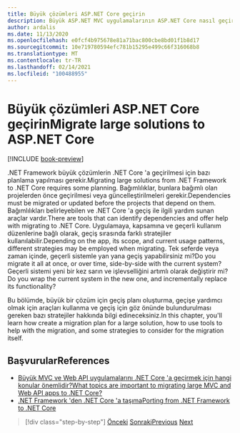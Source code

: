 ```yaml
---
title: Büyük çözümleri ASP.NET Core geçirin
description: Büyük ASP.NET MVC uygulamalarının ASP.NET Core nasıl geçirileceğiyle bir bakış.
author: ardalis
ms.date: 11/13/2020
ms.openlocfilehash: e0fcf4b975678e81a71bac800cbe8bd01f1b8d17
ms.sourcegitcommit: 10e719780594efc781b15295e499c66f316068b8
ms.translationtype: MT
ms.contentlocale: tr-TR
ms.lasthandoff: 02/14/2021
ms.locfileid: "100488955"
---
```

# <a name="migrate-large-solutions-to-aspnet-core"></a><span data-ttu-id="fda3c-103">Büyük çözümleri ASP.NET Core geçirin</span><span class="sxs-lookup"><span data-stu-id="fda3c-103">Migrate large solutions to ASP.NET Core</span></span>

[!INCLUDE [book-preview](../../../includes/book-preview.md)]

<span data-ttu-id="fda3c-104">.NET Framework büyük çözümlerin .NET Core 'a geçirilmesi için bazı planlama yapılması gerekir.</span><span class="sxs-lookup"><span data-stu-id="fda3c-104">Migrating large solutions from .NET Framework to .NET Core requires some planning.</span></span> <span data-ttu-id="fda3c-105">Bağımlılıklar, bunlara bağımlı olan projelerden önce geçirilmesi veya güncelleştirilmeleri gerekir.</span><span class="sxs-lookup"><span data-stu-id="fda3c-105">Dependencies must be migrated or updated before the projects that depend on them.</span></span> <span data-ttu-id="fda3c-106">Bağımlılıkları belirleyebilen ve .NET Core 'a geçiş ile ilgili yardım sunan araçlar vardır.</span><span class="sxs-lookup"><span data-stu-id="fda3c-106">There are tools that can identify dependencies and offer help with migrating to .NET Core.</span></span> <span data-ttu-id="fda3c-107">Uygulamaya, kapsamına ve geçerli kullanım düzenlerine bağlı olarak, geçiş sırasında farklı stratejiler kullanılabilir.</span><span class="sxs-lookup"><span data-stu-id="fda3c-107">Depending on the app, its scope, and current usage patterns, different strategies may be employed when migrating.</span></span> <span data-ttu-id="fda3c-108">Tek seferde veya zaman içinde, geçerli sistemle yan yana geçiş yapabilirsiniz mi?</span><span class="sxs-lookup"><span data-stu-id="fda3c-108">Do you migrate it all at once, or over time, side-by-side with the current system?</span></span> <span data-ttu-id="fda3c-109">Geçerli sistemi yeni bir kez sarın ve işlevselliğini artımlı olarak değiştirir mi?</span><span class="sxs-lookup"><span data-stu-id="fda3c-109">Do you wrap the current system in the new one, and incrementally replace its functionality?</span></span>

<span data-ttu-id="fda3c-110">Bu bölümde, büyük bir çözüm için geçiş planı oluşturma, geçişe yardımcı olmak için araçları kullanma ve geçiş için göz önünde bulundurulması gereken bazı stratejiler hakkında bilgi edineceksiniz.</span><span class="sxs-lookup"><span data-stu-id="fda3c-110">In this chapter, you'll learn how create a migration plan for a large solution, how to use tools to help with the migration, and some strategies to consider for the migration itself.</span></span>

## <a name="references"></a><span data-ttu-id="fda3c-111">Başvurular</span><span class="sxs-lookup"><span data-stu-id="fda3c-111">References</span></span>

- [<span data-ttu-id="fda3c-112">Büyük MVC ve Web API uygulamalarını .NET Core 'a geçirmek için hangi konular önemlidir?</span><span class="sxs-lookup"><span data-stu-id="fda3c-112">What topics are important to migrating large MVC and Web API apps to .NET Core?</span></span>](https://twitter.com/ardalis/status/1313669040859217921)
- [<span data-ttu-id="fda3c-113">.NET Framework 'den .NET Core 'a taşıma</span><span class="sxs-lookup"><span data-stu-id="fda3c-113">Porting from .NET Framework to .NET Core</span></span>](https://docs.microsoft.com/dotnet/core/porting/)

>[!div class="step-by-step"]
><span data-ttu-id="fda3c-114">[Önceki](testing-differences.md) 
> [Sonraki](identify-migration-sequence.md)</span><span class="sxs-lookup"><span data-stu-id="fda3c-114">[Previous](testing-differences.md)
[Next](identify-migration-sequence.md)</span></span>
